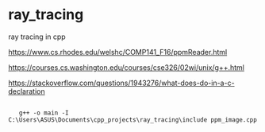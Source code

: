 # ray_tracing
ray tracing in cpp



https://www.cs.rhodes.edu/welshc/COMP141_F16/ppmReader.html

https://courses.cs.washington.edu/courses/cse326/02wi/unix/g++.html

https://stackoverflow.com/questions/1943276/what-does-do-in-a-c-declaration

```
   
   g++ -o main -I C:\Users\ASUS\Documents\cpp_projects\ray_tracing\include ppm_image.cpp

```
